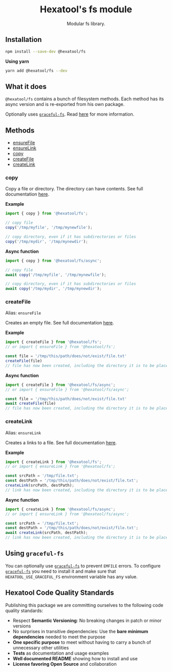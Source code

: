 <h1 align="center">
  Hexatool's fs module 
</h1>

<p align="center">
  Modular fs library.
</p>

## Installation

```bash
npm install --save-dev @hexatool/fs
```

**Using yarn**

```bash
yarn add @hexatool/fs --dev
```

## What it does
`@hexatool/fs` contains a bunch of filesystem methods. Each method has its async version and is re-exported from his own package.

Optionally uses [`graceful-fs`][graceful-fs]. Read [here](#using-graceful-fs) for more information.


## Methods
-   [ensureFile](#createFile)
-   [ensureLink](#createLink)
-   [copy](#copy)
-   [createFile](#createFile)
-   [createLink](#createLink)

### copy
Copy a file or directory. The directory can have contents. See full documentation [here](./packages/copy/README.md).

**Example**

```typescript
import { copy } from '@hexatool/fs';

// copy file
copy('/tmp/myfile', '/tmp/mynewfile');

// copy directory, even if it has subdirectories or files
copy('/tmp/mydir', '/tmp/mynewdir');
```

**Async function**

```typescript
import { copy } from '@hexatool/fs/async';

// copy file
await copy('/tmp/myfile', '/tmp/mynewfile');

// copy directory, even if it has subdirectories or files
await copy('/tmp/mydir', '/tmp/mynewdir');
```

### createFile
Alias: `ensureFile`

Creates an empty file. See full documentation [here](./packages/create-file/README.md).

**Example**

```typescript
import { createFile } from '@hexatool/fs';
// or import { ensureFile } from '@hexatool/fs';

const file = '/tmp/this/path/does/not/exist/file.txt'
createFile(file)
// file has now been created, including the directory it is to be placed in
```

**Async function**

```typescript
import { createFile } from '@hexatool/fs/async';
// or import { ensureFile } from '@hexatool/fs/async';

const file = '/tmp/this/path/does/not/exist/file.txt'
await createFile(file)
// file has now been created, including the directory it is to be placed in
```

### createLink
Alias: `ensureLink`

Creates a links to a file. See full documentation [here](./packages/create-link/README.md).

**Example**

```typescript
import { createLink } from '@hexatool/fs';
// or import { ensureLink } from '@hexatool/fs';

const srcPath = '/tmp/file.txt';
const destPath = '/tmp/this/path/does/not/exist/file.txt';
createLink(srcPath, destPath);
// link has now been created, including the directory it is to be placed in
```

**Async function**

```typescript
import { createLink } from '@hexatool/fs/async';
// or import { ensureLink } from '@hexatool/fs/async';

const srcPath = '/tmp/file.txt';
const destPath = '/tmp/this/path/does/not/exist/file.txt';
await createLink(srcPath, destPath);
// link has now been created, including the directory it is to be placed in
```

## Using `graceful-fs`

You can optionally use [`graceful-fs`][graceful-fs] to prevent `EMFILE` errors. To configure [`graceful-fs`][graceful-fs] 
you need to install it and make sure that `HEXATOOL_USE_GRACEFUL_FS` environment variable has any value.

## Hexatool Code Quality Standards

Publishing this package we are committing ourselves to the following code quality standards:

- Respect **Semantic Versioning**: No breaking changes in patch or minor versions
- No surprises in transitive dependencies: Use the **bare minimum dependencies** needed to meet the purpose
- **One specific purpose** to meet without having to carry a bunch of unnecessary other utilities
- **Tests** as documentation and usage examples
- **Well documented README** showing how to install and use
- **License favoring Open Source** and collaboration

[graceful-fs]: https://github.com/isaacs/node-graceful-fs
